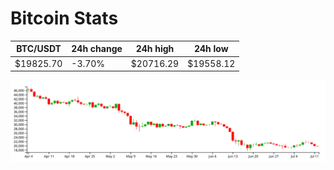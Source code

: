 # Bitcoin Stats

BTC/USDT|24h change|24h high|24h low|
|---|---|---|---|
|$19825.70|-3.70%|$20716.29|$19558.12|

<img src="./chart.svg">

